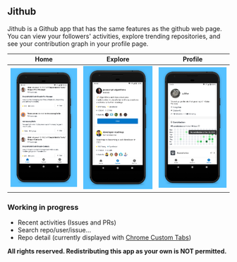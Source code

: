 ## Jithub

Jithub is a Github app that has the same features as the github web page. You can view your followers' activities, explore trending repositories, and see your contribution graph in your profile page.

|      Home        |      Explore      |       Profile      |
| :--------------: | :---------------: | :-----------------------: |
| <img src="./assets/Phone Screenshot Home.jpg" style="zoom:50%;" /> | <img src="./assets/Phone Screenshot Explore.jpg" style="zoom:50%;" /> | <img src="./assets/Phone Screenshot Profile.jpg" style="zoom:50%;" /> |



### Working in progress

- Recent activities (Issues and PRs)
- Search repo/user/issue...
- Repo detail (currently displayed with [Chrome Custom Tabs][custom-tabs])



**All rights reserved. Redistributing this app as your own is NOT permitted.**



[custom-tabs]:https://developer.chrome.com/docs/android/custom-tabs/